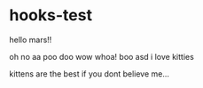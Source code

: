 # hooks-test

hello mars!!

oh no
aa
poo
doo
wow
whoa!
boo
asd
i love kitties

kittens are the best
if you dont believe me...
